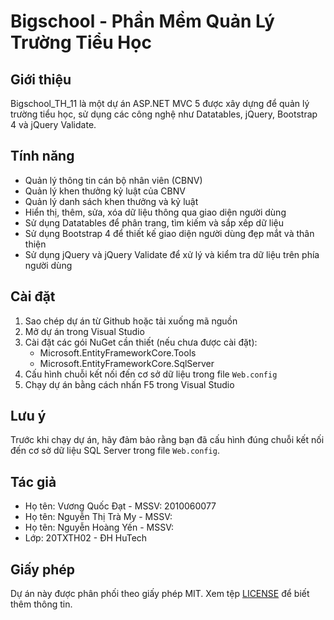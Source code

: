 # Bigschool - Phần Mềm Quản Lý Trường Tiểu Học

## Giới thiệu
Bigschool_TH_11 là một dự án ASP.NET MVC 5 được xây dựng để quản lý trường tiểu học, sử dụng các công nghệ như Datatables, jQuery, Bootstrap 4 và jQuery Validate.

## Tính năng
- Quản lý thông tin cán bộ nhân viên (CBNV)
- Quản lý khen thưởng kỷ luật của CBNV
- Quản lý danh sách khen thưởng và kỷ luật
- Hiển thị, thêm, sửa, xóa dữ liệu thông qua giao diện người dùng
- Sử dụng Datatables để phân trang, tìm kiếm và sắp xếp dữ liệu
- Sử dụng Bootstrap 4 để thiết kế giao diện người dùng đẹp mắt và thân thiện
- Sử dụng jQuery và jQuery Validate để xử lý và kiểm tra dữ liệu trên phía người dùng

## Cài đặt
1. Sao chép dự án từ Github hoặc tải xuống mã nguồn
2. Mở dự án trong Visual Studio
3. Cài đặt các gói NuGet cần thiết (nếu chưa được cài đặt):
   - Microsoft.EntityFrameworkCore.Tools
   - Microsoft.EntityFrameworkCore.SqlServer
4. Cấu hình chuỗi kết nối đến cơ sở dữ liệu trong file `Web.config`
5. Chạy dự án bằng cách nhấn F5 trong Visual Studio

## Lưu ý
Trước khi chạy dự án, hãy đảm bảo rằng bạn đã cấu hình đúng chuỗi kết nối đến cơ sở dữ liệu SQL Server trong file `Web.config`.

## Tác giả
- Họ tên: Vương Quốc Đạt - MSSV: 2010060077
- Họ tên: Nguyễn Thị Trà My - MSSV: 
- Họ tên: Nguyễn Hoàng Yến - MSSV: 
- Lớp: 20TXTH02 - ĐH HuTech

## Giấy phép
Dự án này được phân phối theo giấy phép MIT. Xem tệp [LICENSE](LICENSE) để biết thêm thông tin.
